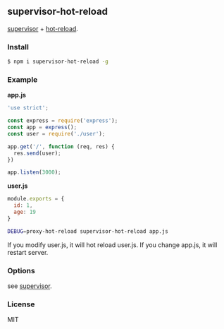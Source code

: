 ## supervisor-hot-reload

[supervisor](https://github.com/petruisfan/node-supervisor) + [hot-reload](https://github.com/nswbmw/proxy-hot-reload).

### Install

```sh
$ npm i supervisor-hot-reload -g
```

### Example

**app.js**

```js
'use strict';

const express = require('express');
const app = express();
const user = require('./user');

app.get('/', function (req, res) {
  res.send(user);
})

app.listen(3000);
```

**user.js**

```js
module.exports = {
  id: 1,
  age: 19
}
```

```sh
DEBUG=proxy-hot-reload supervisor-hot-reload app.js
```

If you modify user.js, it will hot reload user.js. If you change app.js, it will restart server.

### Options

see [supervisor](https://github.com/petruisfan/node-supervisor#node-supervisor--).

### License

MIT